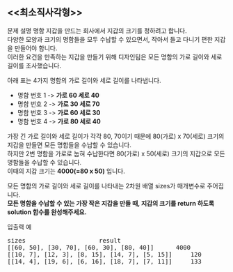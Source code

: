 <<최소직사각형>>
-----

문제 설명
명함 지갑을 만드는 회사에서 지갑의 크기를 정하려고 합니다.   
다양한 모양과 크기의 명함들을 모두 수납할 수 있으면서, 작아서 들고 다니기 편한 지갑을 만들어야 합니다.  
이러한 요건을 만족하는 지갑을 만들기 위해 디자인팀은 모든 명함의 가로 길이와 세로 길이를 조사했습니다.  
  
아래 표는 4가지 명함의 가로 길이와 세로 길이를 나타냅니다.  
- 명함 번호 1 -> **가로 60 세로 40**
- 명함 번호 2 -> **가로 30 세로 70**
- 명함 번호 3 -> **가로 60 세로 30**
- 명함 번호 4 -> **가로 80 세로 40**

가장 긴 가로 길이와 세로 길이가 각각 80, 70이기 때문에 80(가로) x 70(세로) 크기의 지갑을 만들면 모든 명함들을 수납할 수 있습니다.  
하지만 2번 명함을 가로로 눕혀 수납한다면 80(가로) x 50(세로) 크기의 지갑으로 모든 명함들을 수납할 수 있습니다.  
이때의 지갑 크기는 **4000(=80 x 50)** 입니다.

모든 명함의 가로 길이와 세로 길이를 나타내는 2차원 배열 sizes가 매개변수로 주어집니다.  
**모든 명함을 수납할 수 있는 가장 작은 지갑을 만들 때, 지갑의 크기를 return 하도록 solution 함수를 완성해주세요.**  

입출력 예  
<pre>
sizes	                 result  
[[60, 50], [30, 70], [60, 30], [80, 40]]      4000  
[[10, 7], [12, 3], [8, 15], [14, 7], [5, 15]]     120  
[[14, 4], [19, 6], [6, 16], [18, 7], [7, 11]]     133  
</pre>
